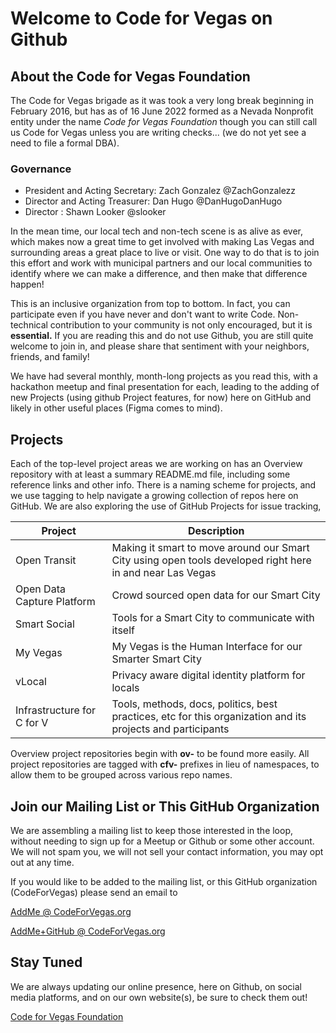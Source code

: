 <!--
 Copyright (C) 2022 Code for Vegas Foundation
 
 This file is part of github.
 
 github is free software: you can redistribute it and/or modify
 it under the terms of the GNU General Public License as published by
 the Free Software Foundation, either version 3 of the License, or
 (at your option) any later version.
 
 github is distributed in the hope that it will be useful,
 but WITHOUT ANY WARRANTY; without even the implied warranty of
 MERCHANTABILITY or FITNESS FOR A PARTICULAR PURPOSE.  See the
 GNU General Public License for more details.
 
 You should have received a copy of the GNU General Public License
 along with github.  If not, see <http://www.gnu.org/licenses/>.
-->

# Welcome to Code for Vegas on Github

## About the Code for Vegas Foundation

The Code for Vegas brigade as it was took a very long break beginning in
February 2016, but has as of 16 June 2022 formed as a Nevada Nonprofit
entity under the name *Code for Vegas Foundation* though you can still
call us Code for Vegas unless you are writing checks... (we do not yet
see a need to file a formal DBA).

### Governance

* President and Acting Secretary: Zach Gonzalez @ZachGonzalezz
* Director and Acting Treasurer: Dan Hugo @DanHugoDanHugo
* Director : Shawn Looker @slooker

In the mean time, our local tech and non-tech scene is as alive as
ever, which makes now a great time to get involved with making Las
Vegas and surrounding areas a great place to live or visit. One way to
do that is to join this effort and work with municipal partners and
our local communities to identify where we can make a difference, and
then make that difference happen!

This is an inclusive organization from top to bottom. In fact, you can
participate even if you have never and don't want to write Code.
Non-technical contribution to your community is not only encouraged,
but it is **essential.** If you are reading this and do not use
Github, you are still quite welcome to join in, and please share that
sentiment with your neighbors, friends, and family!

We have had several monthly, month-long projects as you read this,
with a hackathon meetup and final presentation for each, leading to
the adding of new Projects (using github Project features, for now)
here on GitHub and likely in other useful places (Figma comes to mind).

## Projects

Each of the top-level project areas we are working on has an Overview repository
with at least a summary README.md file, including some reference links and other info.
There is a naming scheme for projects, and we use tagging to help navigate a growing collection
of repos here on GitHub. We are also exploring the use of GitHub Projects for issue tracking,

|Project                    | Description                                                                                                 |
|---------------------------|-------------------------------------------------------------------------------------------------------------|
|Open Transit               | Making it smart to move around our Smart City using open tools developed right here in and near Las Vegas   |
|Open Data Capture Platform | Crowd sourced open data for our Smart City                                                                  |
|Smart Social               | Tools for a Smart City to communicate with itself                                                           |
|My Vegas                   | My Vegas is the Human Interface for our Smarter Smart City                                                  |
|vLocal                     | Privacy aware digital identity platform for locals                                                          |
|Infrastructure for C for V | Tools, methods, docs, politics, best practices, etc for this organization and its projects and participants |

Overview project repositories begin with **ov-** to be found more easily. All project repositories are tagged with **cfv-** prefixes in lieu of namespaces, to allow them to be grouped across various repo names.

## Join our Mailing List or This GitHub Organization

We are assembling a mailing list to keep those interested in the loop,
without needing to sign up for a Meetup or Github or some other
account. We will not spam you, we will not sell your contact
information, you may opt out at any time.

If you would like to be added to the mailing list, or this GitHub
organization (CodeForVegas) please send an email to

[AddMe @ CodeForVegas.org](mailto:addme@codeforvegas.org)

[AddMe+GitHub @ CodeForVegas.org](mailto:addme+github@codeforvegas.org)

## Stay Tuned

We are always updating our online presence, here on Github, on social media platforms, and on our own website(s), be sure to check them out!

[Code for Vegas Foundation](https://codeforvegas.org)
